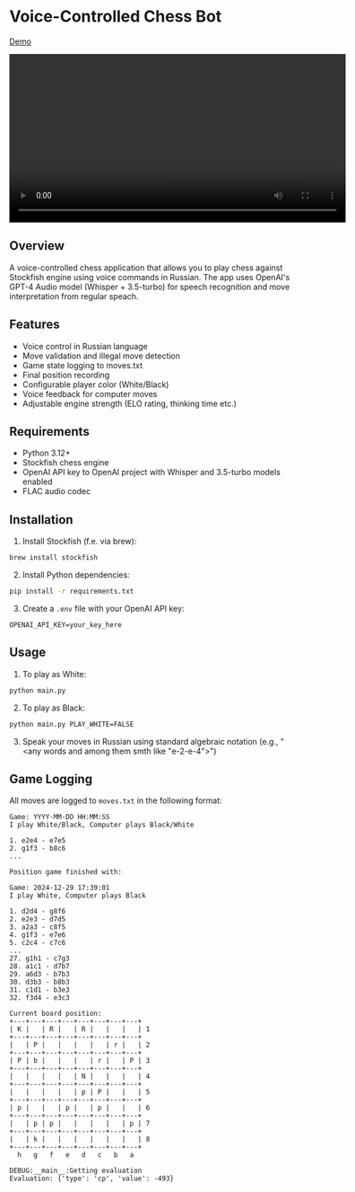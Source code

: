 # Voice-Controlled Chess Bot

[Demo](https://drive.google.com/file/d/1xiVG4YhSdsxTMJlBoSfEgm77Xe6v3F4n/view?usp=sharing)

<video width="600" controls>
  <source src="https://drive.google.com/file/d/1xiVG4YhSdsxTMJlBoSfEgm77Xe6v3F4n/view?usp=sharing" type="video/mp4">
  Ваш браузер не поддерживает воспроизведение видео.
</video>

## Overview
A voice-controlled chess application that allows you to play chess against Stockfish engine using voice commands in Russian. The app uses OpenAI's GPT-4 Audio model (Whisper + 3.5-turbo) for speech recognition and move interpretation from regular speach.

## Features
- Voice control in Russian language
- Move validation and illegal move detection
- Game state logging to moves.txt
- Final position recording
- Configurable player color (White/Black)
- Voice feedback for computer moves
- Adjustable engine strength (ELO rating, thinking time etc.)

## Requirements
- Python 3.12+
- Stockfish chess engine
- OpenAI API key to OpenAI project with Whisper and 3.5-turbo models enabled
- FLAC audio codec

## Installation
1. Install Stockfish (f.e. via brew):
```bash
brew install stockfish
```

2. Install Python dependencies:
```bash
pip install -r requirements.txt
```

3. Create a `.env` file with your OpenAI API key:
```
OPENAI_API_KEY=your_key_here
```

## Usage
1. To play as White:
```bash
python main.py
```

2. To play as Black:
```bash
python main.py PLAY_WHITE=FALSE
```

3. Speak your moves in Russian using standard algebraic notation (e.g., "<any words and among them smth like "e-2-e-4">")

## Game Logging
All moves are logged to `moves.txt` in the following format:
```
Game: YYYY-MM-DD HH:MM:SS
I play White/Black, Computer plays Black/White

1. e2e4 - e7e5
2. g1f3 - b8c6
...

Position game finished with:

Game: 2024-12-29 17:39:01
I play White, Computer plays Black

1. d2d4 - g8f6
2. e2e3 - d7d5
3. a2a3 - c8f5
4. g1f3 - e7e6
5. c2c4 - c7c6
...
27. g1h1 - c7g3
28. a1c1 - d7b7
29. a6d3 - b7b3
30. d3b3 - b8b3
31. c1d1 - b3e3
32. f3d4 - e3c3

Current board position:
+---+---+---+---+---+---+---+---+
| K |   | R |   | R |   |   |   | 1
+---+---+---+---+---+---+---+---+
|   | P |   |   |   |   | r |   | 2
+---+---+---+---+---+---+---+---+
| P | b |   |   |   | r |   | P | 3
+---+---+---+---+---+---+---+---+
|   |   |   |   | N |   |   |   | 4
+---+---+---+---+---+---+---+---+
|   |   |   |   | p | P |   |   | 5
+---+---+---+---+---+---+---+---+
| p |   |   | p |   | p |   |   | 6
+---+---+---+---+---+---+---+---+
|   | p | p |   |   |   |   | p | 7
+---+---+---+---+---+---+---+---+
|   | k |   |   |   |   |   |   | 8
+---+---+---+---+---+---+---+---+
  h   g   f   e   d   c   b   a

DEBUG:__main__:Getting evaluation
Evaluation: {'type': 'cp', 'value': -493}
``` 